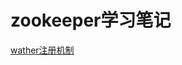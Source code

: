 # zookeeper学习笔记
[wather注册机制](https://github.com/apple08325/zookeeper-learning/blob/master/watcher%E6%B3%A8%E5%86%8C%E6%9C%BA%E5%88%B6.md)
